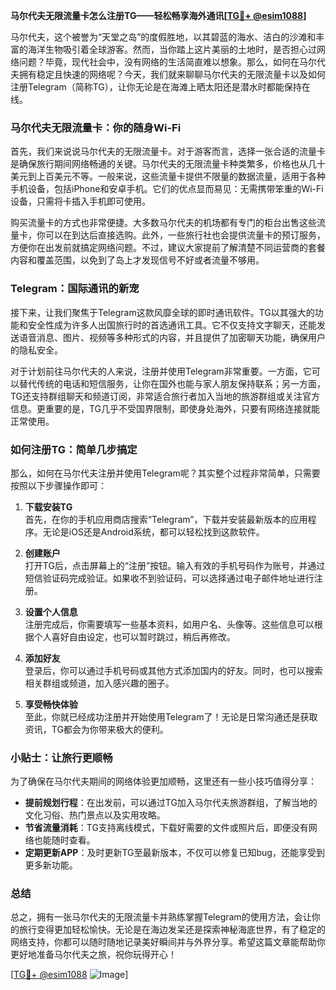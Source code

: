 **马尔代夫无限流量卡怎么注册TG——轻松畅享海外通讯[[TG💪+ @esim1088](https://t.me/s/esim1088)]**

马尔代夫，这个被誉为“天堂之岛”的度假胜地，以其碧蓝的海水、洁白的沙滩和丰富的海洋生物吸引着全球游客。然而，当你踏上这片美丽的土地时，是否担心过网络问题？毕竟，现代社会中，没有网络的生活简直难以想象。那么，如何在马尔代夫拥有稳定且快速的网络呢？今天，我们就来聊聊马尔代夫的无限流量卡以及如何注册Telegram（简称TG），让你无论是在海滩上晒太阳还是潜水时都能保持在线。

### 马尔代夫无限流量卡：你的随身Wi-Fi

首先，我们来说说马尔代夫的无限流量卡。对于游客而言，选择一张合适的流量卡是确保旅行期间网络畅通的关键。马尔代夫的无限流量卡种类繁多，价格也从几十美元到上百美元不等。一般来说，这些流量卡提供不限量的数据流量，适用于各种手机设备，包括iPhone和安卓手机。它们的优点显而易见：无需携带笨重的Wi-Fi设备，只需将卡插入手机即可使用。

购买流量卡的方式也非常便捷。大多数马尔代夫的机场都有专门的柜台出售这些流量卡，你可以在到达后直接选购。此外，一些旅行社也会提供流量卡的预订服务，方便你在出发前就搞定网络问题。不过，建议大家提前了解清楚不同运营商的套餐内容和覆盖范围，以免到了岛上才发现信号不好或者流量不够用。

### Telegram：国际通讯的新宠

接下来，让我们聚焦于Telegram这款风靡全球的即时通讯软件。TG以其强大的功能和安全性成为许多人出国旅行时的首选通讯工具。它不仅支持文字聊天，还能发送语音消息、图片、视频等多种形式的内容，并且提供了加密聊天功能，确保用户的隐私安全。

对于计划前往马尔代夫的人来说，注册并使用Telegram非常重要。一方面，它可以替代传统的电话和短信服务，让你在国外也能与家人朋友保持联系；另一方面，TG还支持群组聊天和频道订阅，非常适合旅行者加入当地的旅游群组或关注官方信息。更重要的是，TG几乎不受国界限制，即使身处海外，只要有网络连接就能正常使用。

### 如何注册TG：简单几步搞定

那么，如何在马尔代夫注册并使用Telegram呢？其实整个过程非常简单，只需要按照以下步骤操作即可：

1. **下载安装TG**  
   首先，在你的手机应用商店搜索“Telegram”，下载并安装最新版本的应用程序。无论是iOS还是Android系统，都可以轻松找到这款软件。

2. **创建账户**  
   打开TG后，点击屏幕上的“注册”按钮。输入有效的手机号码作为账号，并通过短信验证码完成验证。如果收不到验证码，可以选择通过电子邮件地址进行注册。

3. **设置个人信息**  
   注册完成后，你需要填写一些基本资料，如用户名、头像等。这些信息可以根据个人喜好自由设定，也可以暂时跳过，稍后再修改。

4. **添加好友**  
   登录后，你可以通过手机号码或其他方式添加国内的好友。同时，也可以搜索相关群组或频道，加入感兴趣的圈子。

5. **享受畅快体验**  
   至此，你就已经成功注册并开始使用Telegram了！无论是日常沟通还是获取资讯，TG都会为你带来极大的便利。

### 小贴士：让旅行更顺畅

为了确保在马尔代夫期间的网络体验更加顺畅，这里还有一些小技巧值得分享：

- **提前规划行程**：在出发前，可以通过TG加入马尔代夫旅游群组，了解当地的文化习俗、热门景点以及实用攻略。
- **节省流量消耗**：TG支持离线模式，下载好需要的文件或照片后，即便没有网络也能随时查看。
- **定期更新APP**：及时更新TG至最新版本，不仅可以修复已知bug，还能享受到更多新功能。

### 总结

总之，拥有一张马尔代夫的无限流量卡并熟练掌握Telegram的使用方法，会让你的旅行变得更加轻松愉快。无论是在海边发呆还是探索神秘海底世界，有了稳定的网络支持，你都可以随时随地记录美好瞬间并与外界分享。希望这篇文章能帮助你更好地准备马尔代夫之旅，祝你玩得开心！

[[TG💪+ @esim1088](https://t.me/s/esim1088) ![Image](https://i.postimg.cc/4NQfJmqS/Snipaste-2025-05-13-00-14-12.png)]